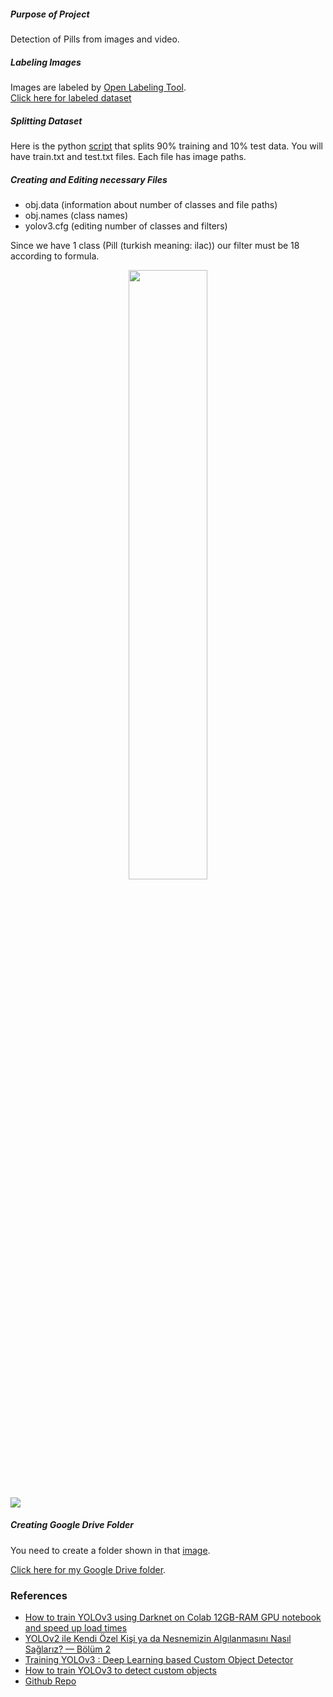 ##### Purpose of Project

Detection of Pills from images and video. 

##### Labeling Images 
Images are labeled by [Open Labeling Tool](https://github.com/Cartucho/OpenLabeling).<br>
[Click here for labeled dataset](https://drive.google.com/open?id=1D6W5ZTk6ZlGPZRj8uF3w2o_6tz3WmK6u)

##### Splitting Dataset 
Here is the python [script](https://github.com/yavuzKomecoglu/darknet/blob/master/scripts/process.py) that splits 90% training and 10% test data. You will have train.txt and test.txt files. Each file has image paths.

##### Creating and Editing necessary Files
* obj.data (information about number of classes and file paths)
* obj.names (class names)
* yolov3.cfg (editing number of classes and filters)

Since we have 1 class (Pill (turkish meaning: ilac)) our filter must be 18 according to formula.



<p align="center">
    <img width=50% height= 50% src="./images/formula.png">
    <br>
</p>



![](./images/files.jpeg)

##### Creating Google Drive Folder

You need to create a folder shown in that [image](http://blog.ibanyez.info/download/B20190410T000000072.png). 

[Click here for my Google Drive folder](https://drive.google.com/open?id=1sCZ6y5W_iXmiyh6Ejzfe0p_BIrpM_goP).

### References

* [How to train YOLOv3 using Darknet on Colab 12GB-RAM GPU notebook and speed up load times](http://blog.ibanyez.info/blogs/coding/20190410-run-a-google-colab-notebook-to-train-yolov3-using-darknet-in/)
* [YOLOv2 ile Kendi Özel Kişi ya da Nesnemizin Algılanmasını Nasıl Sağlarız? — Bölüm 2](https://medium.com/yavuzkomecoglu/yolov2-ile-kendi-%C3%B6zel-ki%C5%9Fi-yada-nesnemizin-alg%C4%B1lanmas%C4%B1n%C4%B1-nas%C4%B1l-sa%C4%9Flar%C4%B1z-b%C3%B6l%C3%BCm-2-c717f5231e46)
* [Training YOLOv3 : Deep Learning based Custom Object Detector](https://www.learnopencv.com/training-yolov3-deep-learning-based-custom-object-detector/)
* [How to train YOLOv3 to detect custom objects](https://medium.com/@manivannan_data/how-to-train-yolov3-to-detect-custom-objects-ccbcafeb13d2)
* [Github Repo](https://github.com/kriyeng/yolo-on-colab-notebook)

